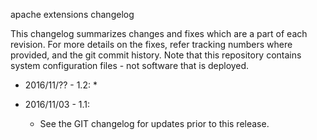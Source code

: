 apache extensions changelog 

This changelog summarizes changes and fixes which are a part of each revision.  For more details on the fixes, refer tracking numbers 
where provided, and the git commit history.  Note that this repository contains system configuration files - not software that is 
deployed.

* 2016/11/?? - 1.2: 
    * 

* 2016/11/03 - 1.1: 
    * See the GIT changelog for updates prior to this release.

